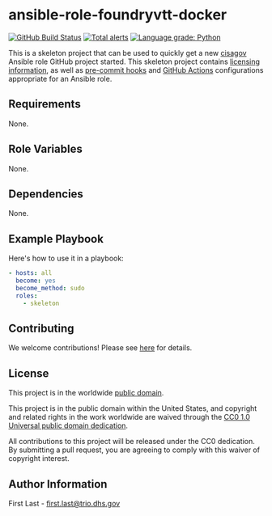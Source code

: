 # ansible-role-foundryvtt-docker #

[![GitHub Build Status](https://github.com/cisagov/ansible-role-foundryvtt-docker/workflows/build/badge.svg)](https://github.com/cisagov/ansible-role-foundryvtt-docker/actions)
[![Total alerts](https://img.shields.io/lgtm/alerts/g/cisagov/ansible-role-foundryvtt-docker.svg?logo=lgtm&logoWidth=18)](https://lgtm.com/projects/g/cisagov/ansible-role-foundryvtt-docker/alerts/)
[![Language grade: Python](https://img.shields.io/lgtm/grade/python/g/cisagov/ansible-role-foundryvtt-docker.svg?logo=lgtm&logoWidth=18)](https://lgtm.com/projects/g/cisagov/ansible-role-foundryvtt-docker/context:python)

This is a skeleton project that can be used to quickly get a new
[cisagov](https://github.com/cisagov) Ansible role GitHub project
started.  This skeleton project contains
[licensing information](LICENSE), as well as
[pre-commit hooks](https://pre-commit.com) and
[GitHub Actions](https://github.com/features/actions) configurations
appropriate for an Ansible role.

## Requirements ##

None.

## Role Variables ##

None.

## Dependencies ##

None.

## Example Playbook ##

Here's how to use it in a playbook:

```yaml
- hosts: all
  become: yes
  become_method: sudo
  roles:
    - skeleton
```

## Contributing ##

We welcome contributions!  Please see [here](CONTRIBUTING.md) for
details.

## License ##

This project is in the worldwide [public domain](LICENSE).

This project is in the public domain within the United States, and
copyright and related rights in the work worldwide are waived through
the [CC0 1.0 Universal public domain
dedication](https://creativecommons.org/publicdomain/zero/1.0/).

All contributions to this project will be released under the CC0
dedication. By submitting a pull request, you are agreeing to comply
with this waiver of copyright interest.

## Author Information ##

First Last - <first.last@trio.dhs.gov>
